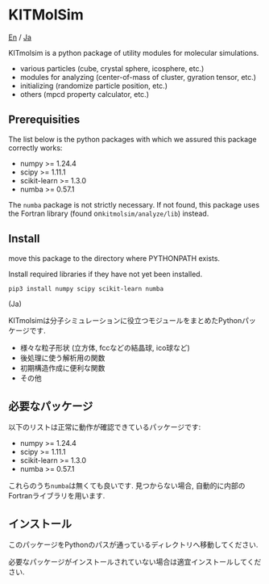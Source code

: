 # KITMolSim

[En](#English) / [Ja](#Japanese)
<a id="English"></a>

KITmolsim is a python package of utility modules for molecular simulations.
- various particles (cube, crystal sphere, icosphere, etc.)
- modules for analyzing (center-of-mass of cluster, gyration tensor, etc.)
- initializing (randomize particle position, etc.)
- others (mpcd property calculator, etc.)
  
## Prerequisities
The list below is the python packages with which we assured this package correctly works:
- numpy >= 1.24.4
- scipy >= 1.11.1
- scikit-learn >= 1.3.0
- numba >= 0.57.1

The `numba` package is not strictly necessary. If not found, this package uses the Fortran library (found on`kitmolsim/analyze/lib`) instead.

## Install

move this package to the directory where PYTHONPATH exists.

Install required libraries if they have not yet been installed.

```bash
pip3 install numpy scipy scikit-learn numba
```

<a id="Japanese"></a>
(Ja)

KITmolsimは分子シミュレーションに役立つモジュールをまとめたPythonパッケージです. 
- 様々な粒子形状 (立方体, fccなどの結晶球, ico球など)
- 後処理に使う解析用の関数
- 初期構造作成に便利な関数
- その他

## 必要なパッケージ
以下のリストは正常に動作が確認できているパッケージです:
- numpy >= 1.24.4
- scipy >= 1.11.1
- scikit-learn >= 1.3.0
- numba >= 0.57.1

これらのうち`numba`は無くても良いです. 見つからない場合, 自動的に内部のFortranライブラリを用います. 

## インストール
このパッケージをPythonのパスが通っているディレクトリへ移動してください. 

必要なパッケージがインストールされていない場合は適宜インストールしてください. 

